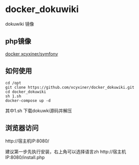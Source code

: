 # docker_dokuwiki
dokuwiki 镜像

## php镜像
[docker xcyxiner/symfony](https://hub.docker.com/r/xcyxiner/symfony/)


## 如何使用

```
cd /opt
git clone https://github.com/xcyxiner/docker_dokuwiki.git
cd docker_dokuwiki
sh 1.sh
docker-compose up -d
```

其中1.sh 下载dokuwki源码并解压

## 浏览器访问

http://宿主机IP:8080/

建议第一步先执行安装，右上角可以选择语言zh
http://宿主机IP:8080/install.php
